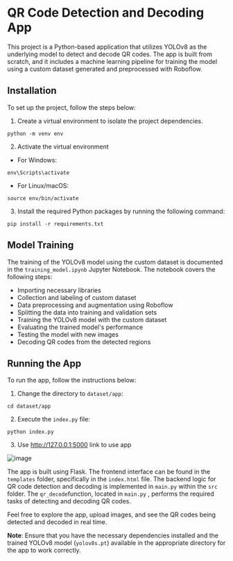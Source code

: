 # QR Code Detection and Decoding App

This project is a Python-based application that utilizes YOLOv8 as the underlying model to detect and decode QR codes. The app is built from scratch, and it includes a machine learning pipeline for training the model using a custom dataset generated and preprocessed with Roboflow.

## Installation

To set up the project, follow the steps below:

1. Create a virtual environment to isolate the project dependencies.

```shell
python -m venv env
```

2. Activate the virtual environment
- For Windows:
```shell
env\Scripts\activate
```

- For Linux/macOS:
```shell
source env/bin/activate
```
3. Install the required Python packages by running the following command:
```shell
pip install -r requirements.txt
```

## Model Training
The training of the YOLOv8 model using the custom dataset is documented in the `training_model.ipynb` Jupyter Notebook. The notebook covers the following steps:

- Importing necessary libraries
- Collection and labeling of custom dataset
- Data preprocessing and augmentation using Roboflow
- Splitting the data into training and validation sets
- Training the YOLOv8 model with the custom dataset
- Evaluating the trained model's performance
- Testing the model with new images
- Decoding QR codes from the detected regions

## Running the App
To run the app, follow the instructions below:

1. Change the directory to `dataset/app`:
```shell
cd dataset/app
```

2. Execute the `index.py` file:
```shell
python index.py
```

3. Use http://127.0.0.1:5000 link to use app

![image](https://github.com/rodrigo121998/qr_scanner_scratch/assets/66456730/07bf3c33-43d9-401d-a975-2d3f49452ee1)


The app is built using Flask. The frontend interface can be found in the `templates` folder, specifically in the `index.html` file. The backend logic for QR code detection and decoding is implemented in `main.py` within the `src` folder. The `qr_decode`function, located in `main.py` , performs the required tasks of detecting and decoding QR codes.

Feel free to explore the app, upload images, and see the QR codes being detected and decoded in real time.

**Note**: Ensure that you have the necessary dependencies installed and the trained YOLOv8 model (`yolov8s.pt`) available in the appropriate directory for the app to work correctly.
